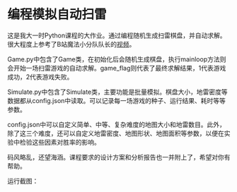 # 编程模拟自动扫雷

这是我大一时Python课程的大作业。通过编程随机生成扫雷棋盘，并自动求解。很大程度上参考了B站魔法小分队队长的[视频](https://www.bilibili.com/video/BV1Xx411y7vU)。

Game.py中包含了Game类，在初始化后会随机生成棋盘，执行mainloop方法则会开始一场扫雷游戏的自动求解。game_flag则代表了最终求解结果，1代表游戏成功，2代表游戏失败。

Simulate.py中包含了Simulate类，主要功能是批量模拟。棋盘大小，地雷密度等数据都从config.json中读取。可以记录每一场游戏的种子、运行结果、耗时等等参数。

config.json中可以自定义简单、中等、复杂难度的地图大小和地雷数目。此外，除了这三个难度，还可以自定义地雷密度、地图形状、地图面积等参数，以便在实验中检验这些因素对胜率的影响。

码风略乱，还望海涵。课程要求的设计方案和分析报告也一并附上了，希望对你有帮助。

运行截图：



